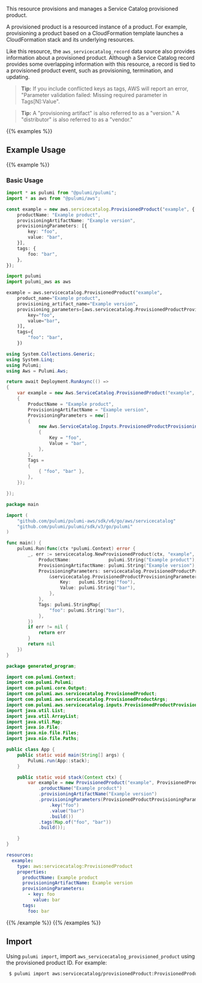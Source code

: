 This resource provisions and manages a Service Catalog provisioned product.

A provisioned product is a resourced instance of a product. For example, provisioning a product based on a CloudFormation template launches a CloudFormation stack and its underlying resources.

Like this resource, the `aws_servicecatalog_record` data source also provides information about a provisioned product. Although a Service Catalog record provides some overlapping information with this resource, a record is tied to a provisioned product event, such as provisioning, termination, and updating.

> **Tip:** If you include conflicted keys as tags, AWS will report an error, "Parameter validation failed: Missing required parameter in Tags[N]:Value".

> **Tip:** A "provisioning artifact" is also referred to as a "version." A "distributor" is also referred to as a "vendor."

{{% examples %}}
## Example Usage
{{% example %}}
### Basic Usage

```typescript
import * as pulumi from "@pulumi/pulumi";
import * as aws from "@pulumi/aws";

const example = new aws.servicecatalog.ProvisionedProduct("example", {
    productName: "Example product",
    provisioningArtifactName: "Example version",
    provisioningParameters: [{
        key: "foo",
        value: "bar",
    }],
    tags: {
        foo: "bar",
    },
});
```
```python
import pulumi
import pulumi_aws as aws

example = aws.servicecatalog.ProvisionedProduct("example",
    product_name="Example product",
    provisioning_artifact_name="Example version",
    provisioning_parameters=[aws.servicecatalog.ProvisionedProductProvisioningParameterArgs(
        key="foo",
        value="bar",
    )],
    tags={
        "foo": "bar",
    })
```
```csharp
using System.Collections.Generic;
using System.Linq;
using Pulumi;
using Aws = Pulumi.Aws;

return await Deployment.RunAsync(() => 
{
    var example = new Aws.ServiceCatalog.ProvisionedProduct("example", new()
    {
        ProductName = "Example product",
        ProvisioningArtifactName = "Example version",
        ProvisioningParameters = new[]
        {
            new Aws.ServiceCatalog.Inputs.ProvisionedProductProvisioningParameterArgs
            {
                Key = "foo",
                Value = "bar",
            },
        },
        Tags = 
        {
            { "foo", "bar" },
        },
    });

});
```
```go
package main

import (
	"github.com/pulumi/pulumi-aws/sdk/v6/go/aws/servicecatalog"
	"github.com/pulumi/pulumi/sdk/v3/go/pulumi"
)

func main() {
	pulumi.Run(func(ctx *pulumi.Context) error {
		_, err := servicecatalog.NewProvisionedProduct(ctx, "example", &servicecatalog.ProvisionedProductArgs{
			ProductName:              pulumi.String("Example product"),
			ProvisioningArtifactName: pulumi.String("Example version"),
			ProvisioningParameters: servicecatalog.ProvisionedProductProvisioningParameterArray{
				&servicecatalog.ProvisionedProductProvisioningParameterArgs{
					Key:   pulumi.String("foo"),
					Value: pulumi.String("bar"),
				},
			},
			Tags: pulumi.StringMap{
				"foo": pulumi.String("bar"),
			},
		})
		if err != nil {
			return err
		}
		return nil
	})
}
```
```java
package generated_program;

import com.pulumi.Context;
import com.pulumi.Pulumi;
import com.pulumi.core.Output;
import com.pulumi.aws.servicecatalog.ProvisionedProduct;
import com.pulumi.aws.servicecatalog.ProvisionedProductArgs;
import com.pulumi.aws.servicecatalog.inputs.ProvisionedProductProvisioningParameterArgs;
import java.util.List;
import java.util.ArrayList;
import java.util.Map;
import java.io.File;
import java.nio.file.Files;
import java.nio.file.Paths;

public class App {
    public static void main(String[] args) {
        Pulumi.run(App::stack);
    }

    public static void stack(Context ctx) {
        var example = new ProvisionedProduct("example", ProvisionedProductArgs.builder()        
            .productName("Example product")
            .provisioningArtifactName("Example version")
            .provisioningParameters(ProvisionedProductProvisioningParameterArgs.builder()
                .key("foo")
                .value("bar")
                .build())
            .tags(Map.of("foo", "bar"))
            .build());

    }
}
```
```yaml
resources:
  example:
    type: aws:servicecatalog:ProvisionedProduct
    properties:
      productName: Example product
      provisioningArtifactName: Example version
      provisioningParameters:
        - key: foo
          value: bar
      tags:
        foo: bar
```
{{% /example %}}
{{% /examples %}}

## Import

Using `pulumi import`, import `aws_servicecatalog_provisioned_product` using the provisioned product ID. For example:

```sh
 $ pulumi import aws:servicecatalog/provisionedProduct:ProvisionedProduct example pp-dnigbtea24ste
```
 